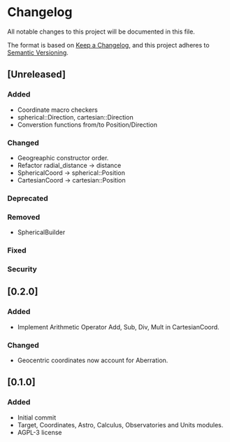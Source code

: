 # Changelog
All notable changes to this project will be documented in this file.

The format is based on [Keep a Changelog](https://keepachangelog.com/en/1.0.0/),
and this project adheres to [Semantic Versioning](https://semver.org/spec/v2.0.0.html).

## [Unreleased]

### Added
- Coordinate macro checkers
- spherical::Direction, cartesian::Direction
- Converstion functions from/to Position/Direction

### Changed
- Geogreaphic constructor order.
- Refactor radial_distance -> distance
- SphericalCoord -> spherical::Position
- CartesianCoord -> cartesian::Position

### Deprecated

### Removed
- SphericalBuilder

### Fixed

### Security

## [0.2.0]

### Added
- Implement Arithmetic Operator Add, Sub, Div, Mult in CartesianCoord.

### Changed
- Geocentric coordinates now account for Aberration.

## [0.1.0]

### Added
- Initial commit
- Target, Coordinates, Astro, Calculus, Observatories and Units modules.
- AGPL-3 license
